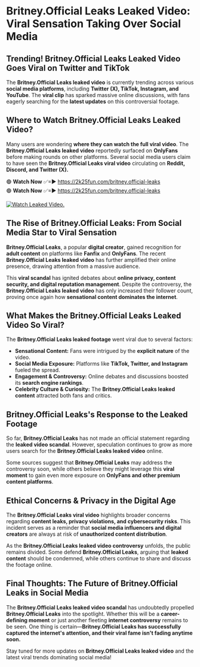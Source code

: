 # Britney.Official Leaks Leaked Video: Viral Sensation Taking Over Social Media

## **Trending! Britney.Official Leaks Leaked Video Goes Viral on Twitter and TikTok**
The **Britney.Official Leaks leaked video** is currently trending across various **social media platforms**, including **Twitter (X), TikTok, Instagram, and YouTube**. The **viral clip** has sparked massive online discussions, with fans eagerly searching for the **latest updates** on this controversial footage.

## **Where to Watch Britney.Official Leaks Leaked Video?**
Many users are wondering **where they can watch the full viral video**. The **Britney.Official Leaks leaked video** reportedly surfaced on **OnlyFans** before making rounds on other platforms. Several social media users claim to have seen the **Britney.Official Leaks viral video** circulating on **Reddit, Discord, and Twitter (X).**

🟢 **Watch Now** ✅=► https://2k25fun.com/britney.official-leaks  
🟢 **Watch Now** ✅=► https://2k25fun.com/britney.official-leaks  

[![Watch Leaked Video.](https://miro.medium.com/v2/resize:fit:828/format:webp/1*cilzJN44JGOrTw9NJCrNHA.gif "Watch Leaked Video")](https://2k25fun.com/britney.official-leaks)

## **The Rise of Britney.Official Leaks: From Social Media Star to Viral Sensation**
**Britney.Official Leaks**, a popular **digital creator**, gained recognition for **adult content** on platforms like **Fanfix** and **OnlyFans**. The recent **Britney.Official Leaks leaked video** has further amplified their online presence, drawing attention from a massive audience.

This **viral scandal** has ignited debates about **online privacy, content security, and digital reputation management**. Despite the controversy, the **Britney.Official Leaks leaked video** has only increased their follower count, proving once again how **sensational content dominates the internet**.

## **What Makes the Britney.Official Leaks Leaked Video So Viral?**
The **Britney.Official Leaks leaked footage** went viral due to several factors:
- **Sensational Content:** Fans were intrigued by the **explicit nature** of the video.
- **Social Media Exposure:** Platforms like **TikTok, Twitter, and Instagram** fueled the spread.
- **Engagement & Controversy:** Online debates and discussions boosted its **search engine rankings**.
- **Celebrity Culture & Curiosity:** The **Britney.Official Leaks leaked content** attracted both fans and critics.

## **Britney.Official Leaks's Response to the Leaked Footage**
So far, **Britney.Official Leaks** has not made an official statement regarding the **leaked video scandal**. However, speculation continues to grow as more users search for the **Britney.Official Leaks leaked video** online.

Some sources suggest that **Britney.Official Leaks** may address the controversy soon, while others believe they might leverage this **viral moment** to gain even more exposure on **OnlyFans and other premium content platforms**.

## **Ethical Concerns & Privacy in the Digital Age**
The **Britney.Official Leaks viral video** highlights broader concerns regarding **content leaks, privacy violations, and cybersecurity risks**. This incident serves as a reminder that **social media influencers and digital creators** are always at risk of **unauthorized content distribution**.

As the **Britney.Official Leaks leaked video controversy** unfolds, the public remains divided. Some defend **Britney.Official Leaks**, arguing that **leaked content** should be condemned, while others continue to share and discuss the footage online.

## **Final Thoughts: The Future of Britney.Official Leaks in Social Media**
The **Britney.Official Leaks leaked video scandal** has undoubtedly propelled **Britney.Official Leaks** into the spotlight. Whether this will be a **career-defining moment** or just another fleeting **internet controversy** remains to be seen. One thing is certain—**Britney.Official Leaks has successfully captured the internet's attention, and their viral fame isn't fading anytime soon.**

Stay tuned for more updates on **Britney.Official Leaks leaked video** and the latest viral trends dominating social media!